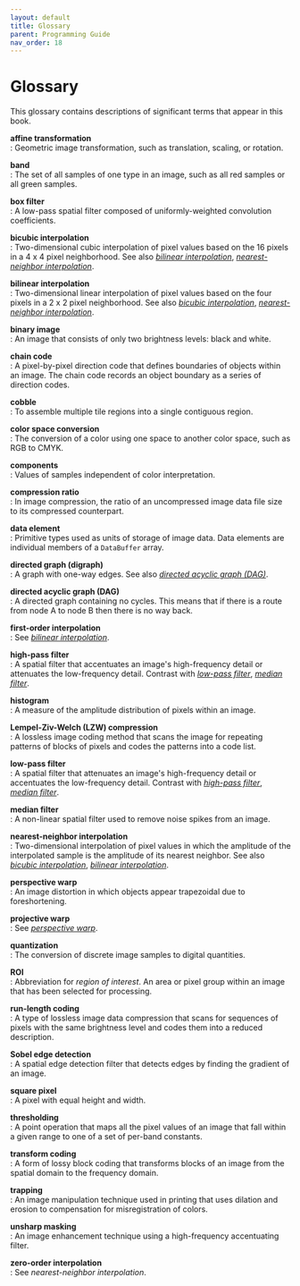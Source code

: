 ```yaml
---
layout: default
title: Glossary
parent: Programming Guide
nav_order: 18
---
```


# Glossary 

This glossary contains descriptions of significant terms that appear in this book.

**affine transformation**  
:   Geometric image transformation, such as translation, scaling, or
    rotation.
    
**band**  
:   The set of all samples of one type in an image, such as all red
    samples or all green samples.
    
**box filter**  
:   A low-pass spatial filter composed of uniformly-weighted
    convolution coefficients.
    
**bicubic interpolation**  
:   Two-dimensional cubic interpolation of pixel values based on the
    16 pixels in a 4 x 4 pixel neighborhood. See also [*bilinear
    interpolation*](../glossary), [*nearest-neighbor
    interpolation*](../glossary).
    
**bilinear interpolation**  
:   Two-dimensional linear interpolation of pixel values based on the
    four pixels in a 2 x 2 pixel neighborhood. See also [*bicubic
    interpolation*](../glossary), [*nearest-neighbor
    interpolation*](../glossary).
    
**binary image**  
:   An image that consists of only two brightness levels: black and
    white.
    
**chain code**  
:   A pixel-by-pixel direction code that defines boundaries of objects
    within an image. The chain code records an object boundary as a
    series of direction codes.
    
**cobble**  
:   To assemble multiple tile regions into a single contiguous region.
    
**color space conversion**  
:   The conversion of a color using one space to another color space,
    such as RGB to CMYK.
    
**components**  
:   Values of samples independent of color interpretation.
    
**compression ratio**  
:   In image compression, the ratio of an uncompressed image data file
    size to its compressed counterpart.
    
**data element**  
:   Primitive types used as units of storage of image data. Data
    elements are individual members of a `DataBuffer` array.
    
**directed graph (digraph)**  
:   A graph with one-way edges. See also [*directed acyclic graph
    (DAG)*](../glossary).
    
**directed acyclic graph (DAG)**  
:   A directed graph containing no cycles. This means that if there is
    a route from node A to node B then there is no way back.
    
**first-order interpolation**  
:   See [*bilinear interpolation*](../glossary).
    
**high-pass filter**  
:   A spatial filter that accentuates an image\'s high-frequency
    detail or attenuates the low-frequency detail. Contrast with
    [*low-pass filter*](../glossary), [*median
    filter*](../glossary).
    
**histogram**  
:   A measure of the amplitude distribution of pixels within an image.
    
**Lempel-Ziv-Welch (LZW) compression**  
:   A lossless image coding method that scans the image for repeating
    patterns of blocks of pixels and codes the patterns into a code
    list.
    
**low-pass filter**  
:   A spatial filter that attenuates an image\'s high-frequency detail
    or accentuates the low-frequency detail. Contrast with [*high-pass
    filter*](../glossary), [*median
    filter*](../glossary).
    
**median filter**  
:   A non-linear spatial filter used to remove noise spikes from an
    image.
    
**nearest-neighbor interpolation**  
:   Two-dimensional interpolation of pixel values in which the
    amplitude of the interpolated sample is the amplitude of its
    nearest neighbor. See also [*bicubic
    interpolation*](../glossary), [*bilinear
    interpolation*](../glossary).
    
**perspective warp**  
:   An image distortion in which objects appear trapezoidal due to
    foreshortening.
    
**projective warp**  
:   See [*perspective warp*](../glossary).
    
**quantization**  
:   The conversion of discrete image samples to digital quantities.
    
**ROI**  
:   Abbreviation for *region of interest*. An area or pixel group
    within an image that has been selected for processing.
    
**run-length coding**  
:   A type of lossless image data compression that scans for sequences
    of pixels with the same brightness level and codes them into a
    reduced description.
    
**Sobel edge detection**  
:   A spatial edge detection filter that detects edges by finding the
    gradient of an image.
    
**square pixel**  
:   A pixel with equal height and width.
    
**thresholding**  
:   A point operation that maps all the pixel values of an image that
    fall within a given range to one of a set of per-band constants.
    
**transform coding**  
:   A form of lossy block coding that transforms blocks of an image
    from the spatial domain to the frequency domain.
    
**trapping**  
:   An image manipulation technique used in printing that uses
    dilation and erosion to compensation for misregistration of
    colors.
    
**unsharp masking**  
:   An image enhancement technique using a high-frequency accentuating
    filter.
    
**zero-order interpolation**  
:   See *nearest-neighbor interpolation*.

